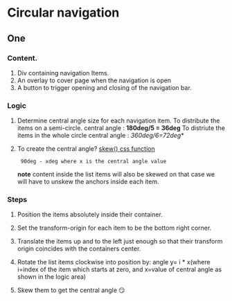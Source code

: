 # Circular navigation


## One

### Content.

1. Div containing navigation Items.
2. An overlay to cover page when the navigation is open
3. A button to trigger opening and closing of the navigation bar.

### Logic

1. Determine central angle size for each navigation item.
        To distribute the items on a semi-circle.
            central angle : **180deg/5 = 36deg**
        To distriute the items in the whole circle
            central angle : **360deg/6*=72deg**
2. To create the central angle?
[skew() css function](https://developer.mozilla.org/en-US/docs/Web/CSS/transform-function/skew)

        90deg - xdeg where x is the central angle value

    **note**
        content inside the list items will also be skewed on that case we will have to unskew the anchors inside each item.

### Steps
1. Position the items absolutely inside their container.

2. Set the transform-origin for each item to be the bottom right corner.

3. Translate the items up and to the left just enough so that their transform origin coincides with the containers center.

4. Rotate the list items clockwise into position by: angle y= i * x(where i=index of the item which starts at zero, and x=value of central angle as shown in the logic area)


5. Skew them to get the central angle :smirk: